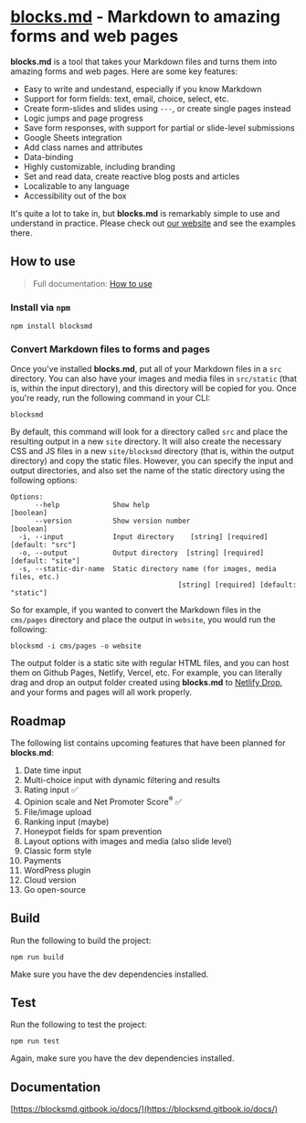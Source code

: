 # [blocks.md](https://blocks.md) - Markdown to amazing forms and web pages

**blocks.md** is a tool that takes your Markdown files and turns them into amazing forms and web pages. Here are some key features:

- Easy to write and undestand, especially if you know Markdown
- Support for form fields: text, email, choice, select, etc.
- Create form-slides and slides using `---`, or create single pages instead
- Logic jumps and page progress
- Save form responses, with support for partial or slide-level submissions
- Google Sheets integration
- Add class names and attributes
- Data-binding
- Highly customizable, including branding
- Set and read data, create reactive blog posts and articles
- Localizable to any language
- Accessibility out of the box

It's quite a lot to take in, but **blocks.md** is remarkably simple to use and understand in practice. Please check out [our website](https://blocks.md) and see the examples there.

## How to use

> Full documentation: [How to use](https://blocksmd.gitbook.io/docs/how-to-use)

### Install via `npm`

```
npm install blocksmd
```

### Convert Markdown files to forms and pages

Once you've installed **blocks.md**, put all of your Markdown files in a `src` directory. You can also have your images and media files in `src/static` (that is, within the input directory), and this directory will be copied for you. Once you're ready, run the following command in your CLI:

```
blocksmd
```

By default, this command will look for a directory called `src` and place the resulting output in a new `site` directory. It will also create the necessary CSS and JS files in a new `site/blocksmd` directory (that is, within the output directory) and copy the static files. However, you can specify the input and output directories, and also set the name of the static directory using the following options:

```
Options:
      --help             Show help                                     [boolean]
      --version          Show version number                           [boolean]
  -i, --input            Input directory    [string] [required] [default: "src"]
  -o, --output           Output directory  [string] [required] [default: "site"]
  -s, --static-dir-name  Static directory name (for images, media files, etc.)
                                         [string] [required] [default: "static"]
```

So for example, if you wanted to convert the Markdown files in the `cms/pages` directory and place the output in `website`, you would run the following:

```
blocksmd -i cms/pages -o website
```

The output folder is a static site with regular HTML files, and you can host them on Github Pages, Netlify, Vercel, etc. For example, you can literally drag and drop an output folder created using **blocks.md** to [Netlify Drop](https://app.netlify.com/drop), and your forms and pages will all work properly.

## Roadmap

The following list contains upcoming features that have been planned for **blocks.md**:

1. Date time input
2. Multi-choice input with dynamic filtering and results
3. Rating input ✅
4. Opinion scale and Net Promoter Score<sup>®</sup> ✅
5. File/image upload
6. Ranking input (maybe)
7. Honeypot fields for spam prevention
8. Layout options with images and media (also slide level)
9. Classic form style
10. Payments
11. WordPress plugin
12. Cloud version
13. Go open-source

## Build

Run the following to build the project:

```
npm run build
```

Make sure you have the dev dependencies installed.

## Test

Run the following to test the project:

```
npm run test
```

Again, make sure you have the dev dependencies installed.

## Documentation

[https://blocksmd.gitbook.io/docs/](https://blocksmd.gitbook.io/docs/)
